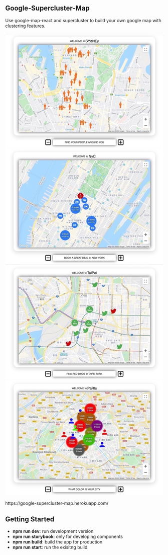 ## Google-Supercluster-Map
Use google-map-react and supercluster to build your own google map with clustering features.

![Screenshot_01](/public/doc/readme_01.jpg?raw=true)
![Screenshot_02](/public/doc/readme_02.jpg?raw=true)
![Screenshot_03](/public/doc/readme_03.jpg?raw=true)
![Screenshot_04](/public/doc/readme_04.jpg?raw=true)

<p>https://google-supercluster-map.herokuapp.com/</p>

## Getting Started
<ul>
    <li><b>npm run dev</b>: run development version</li>
    <li><b>npm run storybook</b>: only for developing components</li>
    <li><b>npm run build</b>: build the app for production</li>
    <li><b>npm run start</b>: run the exisitng build</li>
</ul>
